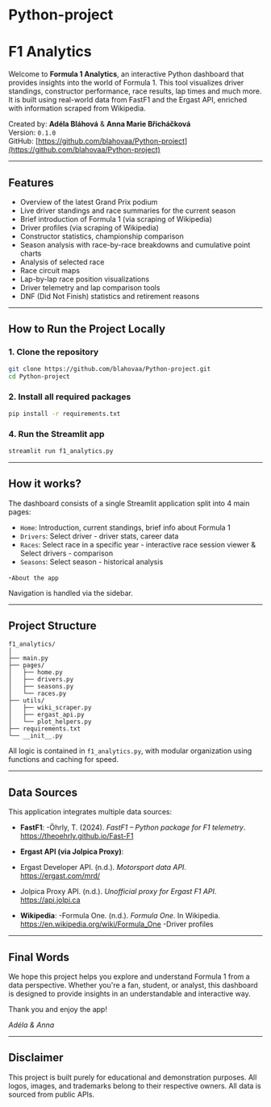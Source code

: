 # Python-project

# F1 Analytics
Welcome to **Formula 1 Analytics**, an interactive Python dashboard that provides insights into the world of Formula 1. This tool visualizes driver standings, constructor performance, race results, lap times and much more. It is built using real-world data from FastF1 and the Ergast API, enriched with information scraped from Wikipedia.

Created by: **Adéla Bláhová** & **Anna Marie Břicháčková**  
Version: `0.1.0`  
GitHub: [https://github.com/blahovaa/Python-project](https://github.com/blahovaa/Python-project)

---

## Features

- Overview of the latest Grand Prix podium
- Live driver standings and race summaries for the current season
- Brief introduction of Formula 1 (via scraping of Wikipedia)
- Driver profiles (via scraping of Wikipedia)
- Constructor statistics, championship comparison
- Season analysis with race-by-race breakdowns and cumulative point charts
- Analysis of selected race
- Race circuit maps
- Lap-by-lap race position visualizations
- Driver telemetry and lap comparison tools
- DNF (Did Not Finish) statistics and retirement reasons

---

## How to Run the Project Locally

### 1. Clone the repository

```bash
git clone https://github.com/blahovaa/Python-project.git
cd Python-project
```

### 2. Install all required packages

```bash
pip install -r requirements.txt
```

### 4. Run the Streamlit app

```bash
streamlit run f1_analytics.py
```

---
## How it works?

The dashboard consists of a single Streamlit application split into 4 main pages:
- `Home`: Introduction, current standings, brief info about Formula 1
- `Drivers`: Select driver - driver stats, career data
- `Races`: Select race in a specific year - interactive race session viewer & Select drivers - comparison
- `Seasons`: Select season - historical analysis

-`About the app`

Navigation is handled via the sidebar.

---

## Project Structure

```
f1_analytics/
│
├── main.py          
├── pages/
│   ├── home.py
│   ├── drivers.py
│   ├── seasons.py
│   └── races.py
├── utils/
│   ├── wiki_scraper.py
│   ├── ergast_api.py
│   └── plot_helpers.py
├── requirements.txt
└── __init__.py         
```

All logic is contained in `f1_analytics.py`, with modular organization using functions and caching for speed.

---



## Data Sources

This application integrates multiple data sources:

- **FastF1**: 
-Öhrly, T. (2024). *FastF1 – Python package for F1 telemetry*. https://theoehrly.github.io/Fast-F1

- **Ergast API (via Jolpica Proxy)**: 
- Ergast Developer API. (n.d.). *Motorsport data API*. https://ergast.com/mrd/  
- Jolpica Proxy API. (n.d.). *Unofficial proxy for Ergast F1 API*. https://api.jolpi.ca

- **Wikipedia**: 
-Formula One. (n.d.). *Formula One*. In Wikipedia. https://en.wikipedia.org/wiki/Formula_One 
-Driver profiles


---

## Final Words

We hope this project helps you explore and understand Formula 1 from a data perspective. Whether you're a fan, student, or analyst, this dashboard is designed to provide insights in an understandable and interactive way.

Thank you and enjoy the app!

*Adéla & Anna*

---

## Disclaimer

This project is built purely for educational and demonstration purposes. All logos, images, and trademarks belong to their respective owners. All data is sourced from public APIs.

